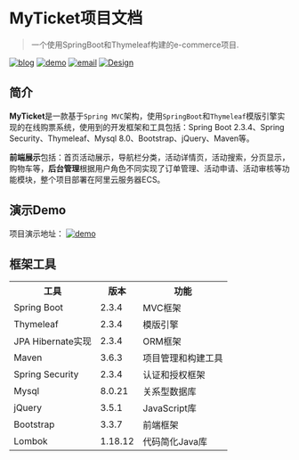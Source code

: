 # MyTicket项目文档

> 一个使用SpringBoot和Thymeleaf构建的e-commerce项目.

<p>
  <a href="http://blog.timmger.website/"><img alt="blog" src="https://img.shields.io/badge/%E5%8D%9A%E5%AE%A2-timmger-blue?logo=hexo"></a>
  <a href="http://47.97.5.99"><img alt="demo" src="https://img.shields.io/badge/%E6%BC%94%E7%A4%BA-Demo-brightgreen?logo=airplay-video"></a>
  <a href="https://mail.google.com/mail/u/?authuser=timmgerable@gmail.com"><img alt="email" src="https://img.shields.io/badge/Email-Gmail-red?logo=gmail"></a>
  <a href="http://design.timmger.website/dist/portofolio/design.html"><img src="https://img.shields.io/static/v1?label=design&message=%E6%88%91%E7%9A%84%E8%AE%BE%E8%AE%A1%E7%AB%99&color=ff69b4&logo=pinterest" alt="Design"></a>
</p>

## 简介
**MyTicket**是一款基于`Spring MVC`架构，使用`SpringBoot`和`Thymeleaf`模版引擎实现的在线购票系统，使用到的开发框架和工具包括：Spring Boot 2.3.4、Spring Security、Thymeleaf、Mysql 8.0、Bootstrap、jQuery、Maven等。

**前端展示**包括：首页活动展示，导航栏分类，活动详情页，活动搜索，分页显示，购物车等，**后台管理**根据用户角色不同实现了订单管理、活动申请、活动审核等功能模块，整个项目部署在阿里云服务器ECS。

## 演示Demo
项目演示地址： <a href="http://47.97.5.99"><img alt="demo" src="https://img.shields.io/badge/%E6%BC%94%E7%A4%BA-grey?logo=airplay-video"></a>

## 框架工具

<table>
    <tr>
        <th>工具</th>
        <th>版本</th>
        <th>功能</th>
    </tr>
    <tr>
        <td>Spring Boot</td>
        <td>2.3.4</td>
        <td>MVC框架</td>
    </tr>
    <tr>
        <td>Thymeleaf</td>
        <td>2.3.4</td>
        <td>模版引擎</td>
    </tr>
    <tr>
        <td>JPA Hibernate实现</td>
        <td>2.3.4</td>
        <td>ORM框架</td>
    </tr>
    <tr>
        <td>Maven</td>
        <td>3.6.3</td>
        <td>项目管理和构建工具</td>
    </tr>
    <tr>
        <td>Spring Security</td>
        <td>2.3.4</td>
        <td>认证和授权框架</td>
    </tr>
    <tr>
        <td>Mysql</td>
        <td>8.0.21</td>
        <td>关系型数据库</td>
    </tr>
    <tr>
        <td>jQuery</td>
        <td>3.5.1</td>
        <td>JavaScript库</td>
    </tr>
    <tr>
        <td>Bootstrap</td>
        <td>3.3.7</td>
        <td>前端框架</td>
    </tr>
    <tr>
        <td>Lombok</td>
        <td>1.18.12</td>
        <td>代码简化Java库</td>
    </tr>
</table>
